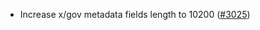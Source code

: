 - Increase x/gov metadata fields length to 10200 ([\#3025](https://github.com/onomyprotocol/onomy-rebuild/pull/3025))
